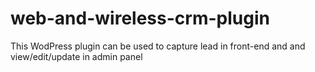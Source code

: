 # web-and-wireless-crm-plugin
This WodPress plugin can be used to capture lead in front-end and and view/edit/update in admin panel
